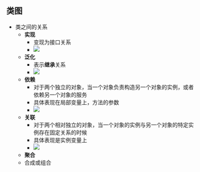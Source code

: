 ## 类图

+ 类之间的关系
  + **实现**
    + 变现为接口关系
    + ![](C:\Users\包志龙\Desktop\git\mygit\img\Snipaste_2020-04-29_10-59-20.png)
  + **泛化**
    + 表示**继承**关系
    + ![](C:\Users\包志龙\Desktop\git\mygit\img\Snipaste_2020-04-29_11-00-17.png)
  + **依赖**
    + 对于两个独立的对象，当一个对象负责构造另一个对象的实例，或者依赖另一个对象的服务
    + 具体表现在局部变量上，方法的参数
    + ![](C:\Users\包志龙\Desktop\git\mygit\img\Snipaste_2020-04-29_11-13-36.png)
  + **关联**
    + 对于两个相对独立的对象，当一个对象的实例与另一个对象的特定实例存在固定关系的时候
    + 具体表现是实例变量上
    + ![](C:\Users\包志龙\Desktop\git\mygit\img\Snipaste_2020-04-29_11-17-06.png)
  + **聚合**
  + 合成或组合

